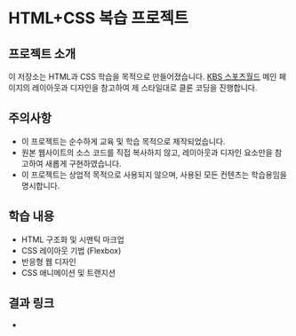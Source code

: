 # HTML+CSS 복습 프로젝트

## 프로젝트 소개
이 저장소는 HTML과 CSS 학습을 목적으로 만들어졌습니다. [KBS 스포츠월드](https://kbssw.co.kr) 메인 페이지의 레이아웃과 디자인을 참고하여 제 스타일대로 클론 코딩을 진행합니다.

## 주의사항
- 이 프로젝트는 순수하게 교육 및 학습 목적으로 제작되었습니다.
- 원본 웹사이트의 소스 코드를 직접 복사하지 않고, 레이아웃과 디자인 요소만을 참고하여 새롭게 구현하였습니다.
- 이 프로젝트는 상업적 목적으로 사용되지 않으며, 사용된 모든 컨텐츠는 학습용임을 명시합니다.

## 학습 내용
- HTML 구조화 및 시맨틱 마크업
- CSS 레이아웃 기법 (Flexbox)
- 반응형 웹 디자인
- CSS 애니메이션 및 트랜지션

## 결과 링크
- 
